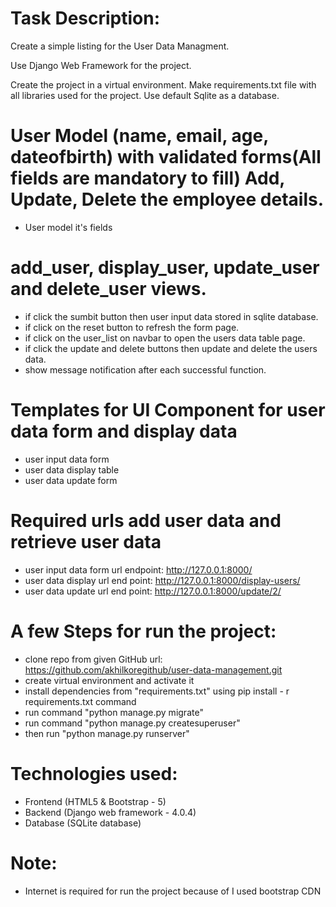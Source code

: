 # Task Description:
Create a simple listing for the User Data Managment. 

Use Django Web Framework for the project. 

Create the project in a virtual environment. Make requirements.txt file with all libraries used for the project. Use default Sqlite as a database.

# User Model (name, email, age, dateofbirth) with validated forms(All fields are mandatory to fill) Add, Update, Delete the employee details.
- User model it's fields
  

# add_user, display_user, update_user and delete_user views.
- if click the sumbit button then user input data stored in sqlite database.
- if click on the reset button to refresh the form page.
- if click on the user_list on navbar to open the users data table page.
- if click the update and delete buttons then update and delete the users data.
- show message notification after each successful function.

# Templates for UI Component for user data form and display data
- user input data form
- user data display table
- user data update form

# Required urls add user data and retrieve user data
- user input data form url endpoint: http://127.0.0.1:8000/
- user data display url end point: http://127.0.0.1:8000/display-users/
- user data update url end point: http://127.0.0.1:8000/update/2/

# A few Steps for run the project:
- clone repo from given GitHub url: https://github.com/akhilkoregithub/user-data-management.git
- create virtual environment and activate it
- install dependencies from "requirements.txt" using pip install - r requirements.txt command
- run command "python manage.py migrate"
- run command "python manage.py createsuperuser"
- then run "python manage.py runserver"

# Technologies used:
- Frontend (HTML5 & Bootstrap - 5)
- Backend (Django web framework - 4.0.4)
- Database (SQLite database)

# Note: 
- Internet is required for run the project because of I used bootstrap CDN
